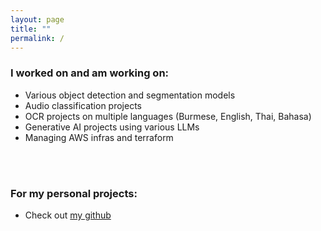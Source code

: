 ```yaml
---
layout: page
title: ""
permalink: /
---
```


### I worked on and am working on:
- Various object detection and segmentation models
- Audio classification projects
- OCR projects on multiple languages (Burmese, English, Thai, Bahasa)
- Generative AI projects using various LLMs
- Managing AWS infras and terraform
<br>
<br>

### For my personal projects:
- Check out [my github](https://github.com/kaung-htet-myat)
